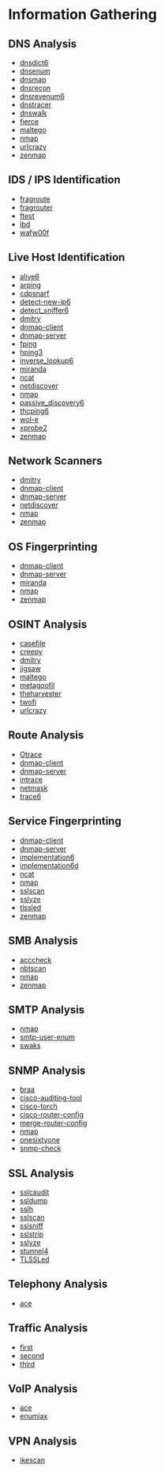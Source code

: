 # Information Gathering 

DNS Analysis
------------

 * [dnsdict6](../tools/dnsdict6.md)
 * [dnsenum](../tools/dnsenum.md)
 * [dnsmap](../tools/dnsmap.md)
 * [dnsrecon](../tools/dnsrecon.md)
 * [dnsrevenum6](../tools/dnsrevenum6.md)
 * [dnstracer](../tools/dnstracer.md)
 * [dnswalk](../tools/dnswalk.md)
 * [fierce](../tools/fierce.md)
 * [maltego](../tools/maltego.md)
 * [nmap](../tools/nmap.md)
 * [urlcrazy](../tools/urlcrazy.md)
 * [zenmap](../tools/zenmap.md)

IDS / IPS Identification
------------

 * [fragroute](../tools/fragroute.md)
 * [fragrouter](../tools/fragrouter.md)
 * [ftest](../tools/ftest.md)
 * [lbd](../tools/lbd.md)
 * [wafw00f](../tools/wafw00f.md)

Live Host Identification
------------

 * [alive6](../tools/alive6.md)
 * [arping](../tools/arping.md)
 * [cdpsnarf](../tools/cdpsnarf.md)
 * [detect-new-ip6](../tools/detect-new-ip6.md)
 * [detect_sniffer6](../tools/detect_sniffer6.md)
 * [dmitry](../tools/dmitry.md)
 * [dnmap-client](../tools/dnmap-client.md)
 * [dnmap-server](../tools/dnmap-server.md)
 * [fping](../tools/fping.md)
 * [hping3](../tools/hping3.md)
 * [inverse_lookup6](../tools/inverse_lookup6.md)
 * [miranda](../tools/miranda.md)
 * [ncat](../tools/ncat.md)
 * [netdiscover](../tools/netdiscover.md)
 * [nmap](../tools/nmap.md)
 * [passive_discovery6](../tools/passive_discovery6.md)
 * [thcping6](../tools/tchping6.md)
 * [wol-e](../tools/wol-e.md)
 * [xprobe2](../tools/xprobe2.md) 
 * [zenmap](../tools/zenmap.md)

Network Scanners
------------

 * [dmitry](../tools/dmitry.md)
 * [dnmap-client](../tools/dnmap-client.md)
 * [dnmap-server](../tools/dnmap-server.md)
 * [netdiscover](../tools/netdiscover.md)
 * [nmap](../tools/nmap.md)
 * [zenmap](../tools/zenmap.md)

OS Fingerprinting
------------

 * [dnmap-client](../tools/dnmap-client.md)
 * [dnmap-server](../tools/dnmap-server.md)
 * [miranda](../tools/miranda.md)
 * [nmap](../tools/nmap.md)
 * [zenmap](../tools/zenmap.md)

OSINT Analysis
------------

 * [casefile](../tools/casefile.md)
 * [creepy](../tools/creepy.md)
 * [dmitry](../tools/dmistry.md)
 * [jigsaw](../tools/jigsaw.md)
 * [maltego](../tools/maltego.md)
 * [metagoofil](../tools/metagoofil.md)
 * [theharvester](../tools/theharvester.md)
 * [twofi](../tools/twofi.md)
 * [urlcrazy](../tools/urlcrazy.md)

Route Analysis
------------

 * [Otrace](../tools/0trace.md)
 * [dnmap-client](../tools/dnmap-client.md)
 * [dnmap-server](../tools/dnmap-server.md)
 * [intrace](../tools/intrace.md)
 * [netmask](../tools/netmask.md)
 * [trace6](../tools/trace6.md)

Service Fingerprinting
------------

 * [dnmap-client](../tools/dnmap-client.md)
 * [dnmap-server](../tools/dnmap-server.md)
 * [implementation6](../tools/implementation6.md)
 * [implementation6d](../tools/implementation6d.md)
 * [ncat](../tools/ncat.md)
 * [nmap](../tools/nmap.md)
 * [sslscan](../tools/sslscan.md)
 * [sslyze](../tools/sslyze.md)
 * [tlssled](../tools/tlssled.md)
 * [zenmap](../tools/zenmap.md)

SMB Analysis
------------

 * [acccheck](../tools/acccheck.md)
 * [nbtscan](../tools/nbtscan.md)
 * [nmap](../tools/nmap.md)
 * [zenmap](../tools.zenmap.md)

SMTP Analysis
------------

 * [nmap](../tools/nmap.md)
 * [smtp-user-enum](../tools/smtp-user-enum.md)
 * [swaks](../tools/swaks.md)

SNMP Analysis
------------

 * [braa](../tools/braa.md)
 * [cisco-auditing-tool](../tools/CAT.md)
 * [cisco-torch](../tools/cisco-torch.pl.md)
 * [cisco-router-config](../tools/cisco-router-config.pl.md)
 * [merge-router-config](../tools/merge-router-config.pl.md)
 * [nmap](../tools/nmap.md)
 * [onesixtyone](../tools/onesixtyone.md)
 * [snmp-check](../tools/snmpcheck.md)

SSL Analysis
------------

 * [sslcaudit](../tools/sslcaudit.md)
 * [ssldump](../tools/ssldump.md)
 * [sslh](../tools/sslh.md)
 * [sslscan](../tools/sslscan.md)
 * [sslsniff](../tools/sslsniff.md)
 * [sslstrip](../tools/sslstrip.md)
 * [sslyze](../tools/sslyze.md)
 * [stunnel4](../tools/stunnel4.md)
 * [TLSSLed](../tools/tlssled.md)


Telephony Analysis
------------

 * [ace](../tools/ace.md)

Traffic Analysis
------------

 * [first]()
 * [second]()
 * [third]()

VoIP Analysis
------------

 * [ace](../tools/ace.md)
 * [enumiax](../tools/enumiax.md)


VPN Analysis
------------

 * [ikescan](../tools/ikescan.md)

